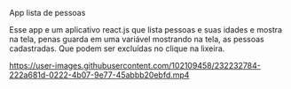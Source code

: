 App lista de pessoas 


Esse app e um aplicativo react.js que lista pessoas e suas idades e mostra na tela, penas guarda em uma variável mostrando na tela, as pessoas cadastradas. Que podem ser excluídas no clique na lixeira.



https://user-images.githubusercontent.com/102109458/232232784-222a681d-0222-4b07-9e77-45abbb20ebfd.mp4

